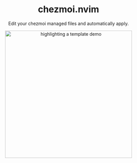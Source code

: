 <h1 align="center">chezmoi.nvim</h2>

<div align="center"><p>Edit your chezmoi managed files and automatically apply.</p>
<img src="https://github.com/xvzc/chezmoi.nvim/assets/45588457/92dbdfe8-615a-40c7-b892-9392e1412661" alt="highlighting a template demo" height="400px">
